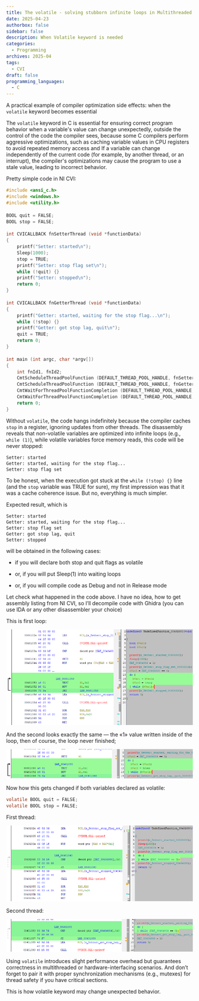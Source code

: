 ```yaml
---
title: The volatile - solving stubborn infinite loops in Multithreaded C Code
date: 2025-04-23
authorbox: false
sidebar: false
description: When Volatile keyword is needed
categories:
  - Programming
archives: 2025-04
tags:
  - CVI
draft: false
programming_languages:
  - C
---
```

A practical example of compiler optimization side effects: when the `volatile` keyword becomes essential
<!--more-->
The `volatile` keyword in C is essential for ensuring correct program behavior when a variable's value can change unexpectedly, outside the control of the code the compiler sees, because some C compilers perform aggressive optimizations, such as caching variable values in CPU registers to avoid repeated memory access and If a variable can change independently of the current code (for example, by another thread, or an interrupt), the compiler's optimizations may cause the program to use a stale value, leading to incorrect behavior.

Pretty simple code in NI CVI:

```c
#include <ansi_c.h>
#include <windows.h>
#include <utility.h>

BOOL quit = FALSE;
BOOL stop = FALSE;

int CVICALLBACK fnSetterThread (void *functionData)
{
	printf("Setter: started\n");
	Sleep(1000);
	stop = TRUE;
	printf("Setter: stop flag set\n");
	while (!quit) {}
	printf("Setter: stopped\n");
	return 0;
}

int CVICALLBACK fnGetterThread (void *functionData)
{
	printf("Getter: started, waiting for the stop flag...\n");
	while (!stop) {}
	printf("Getter: got stop lag, quit\n");
	quit = TRUE;
	return 0;
}

int main (int argc, char *argv[])
{
	int fnId1, fnId2;
	CmtScheduleThreadPoolFunction (DEFAULT_THREAD_POOL_HANDLE, fnSetterThread, NULL, &fnId1);
	CmtScheduleThreadPoolFunction (DEFAULT_THREAD_POOL_HANDLE, fnGetterThread, NULL, &fnId2);
	CmtWaitForThreadPoolFunctionCompletion (DEFAULT_THREAD_POOL_HANDLE, fnId1, 0);
	CmtWaitForThreadPoolFunctionCompletion (DEFAULT_THREAD_POOL_HANDLE, fnId2, 0);
	return 0;
}
```

Without `volatile`, the code hangs indefinitely because the compiler caches `stop` in a register, ignoring updates from other threads. The disassembly reveals that non-volatile variables are optimized into infinite loops (e.g., `while (1)`), while volatile variables force memory reads, this code will be never stopped:

```console
Setter: started
Getter: started, waiting for the stop flag...
Setter: stop flag set
```

To be honest, when the execution got stuck at the `while (!stop) {}` line (and the `stop` variable was TRUE for sure), my first impression was that it was a cache coherence issue. But no, everything is much simpler.

Expected result, which is

```console
Setter: started
Getter: started, waiting for the stop flag...
Setter: stop flag set
Getter: got stop lag, quit
Setter: stopped
```

will be obtained in the following cases:

* if you will declare both stop and quit flags as volatile

* or, if you will put Sleep(1) into waiting loops

* or, if you will compile code as Debug and not in Release mode

Let check what happened in the code above. I have no idea, how to get assembly listing from NI CVI, so I’ll decompile code with Ghidra (you can use IDA or any other disassembler your choice)

This is first loop:

![image-20250423215722177](assets/image-20250423215722177.png)

And the second looks exactly the same — the «1» value written inside of the loop, then of course, the loop never finished;

![image-20250423220036628](assets/image-20250423220036628.png)

Now how this gets changed if both variables declared as volatile:

```c
volatile BOOL quit = FALSE;
volatile BOOL stop = FALSE;
```

First thread:

![image-20250423220452382](assets/image-20250423220452382.png)

Second thread:

![image-20250423220551656](assets/image-20250423220551656.png)

Using `volatile` introduces slight performance overhead but guarantees correctness in multithreaded or hardware-interfacing scenarios. And don’t forget to pair it with proper synchronization mechanisms (e.g., mutexes) for thread safety if you have critical sections.

This is how volatile keyword may change unexpected behavior.
